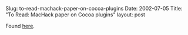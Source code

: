 Slug: to-read-machack-paper-on-cocoa-plugins
Date: 2002-07-05
Title: "To Read: MacHack paper on Cocoa plugins"
layout: post

Found <a href="http://www.brockerhoff.net/pap.html">here</a>.
